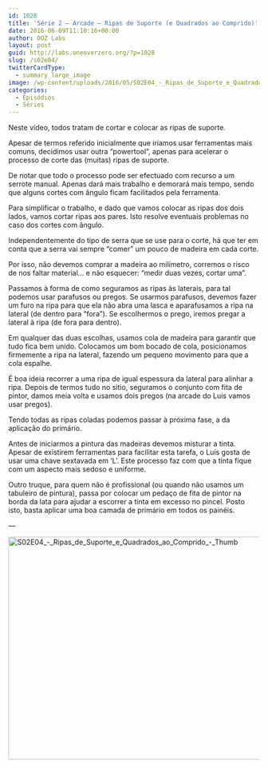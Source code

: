 ```yaml
---
id: 1028
title: 'Série 2 — Arcade — Ripas de Suporte (e Quadrados ao Comprido)'
date: 2016-06-09T11:10:16+00:00
author: OOZ Labs
layout: post
guid: http://labs.oneoverzero.org/?p=1028
slug: /s02e04/
twitterCardType:
  - summary_large_image
image: /wp-content/uploads/2016/05/S02E04_-_Ripas_de_Suporte_e_Quadrados_ao_Comprido_-_Thumb.jpeg
categories:
  - Episódios
  - Séries
---
```

Neste vídeo, todos tratam de cortar e colocar as ripas de suporte.



Apesar de termos referido inicialmente que iríamos usar ferramentas mais comuns, decidimos usar outra &#8220;powertool&#8221;, apenas para acelerar o processo de corte das (muitas) ripas de suporte.

De notar que todo o processo pode ser efectuado com recurso a um serrote manual. Apenas dará mais trabalho e demorará mais tempo, sendo que alguns cortes com ângulo ficam facilitados pela ferramenta.

Para simplificar o trabalho, e dado que vamos colocar as ripas dos dois lados, vamos cortar ripas aos pares. Isto resolve eventuais problemas no caso dos cortes com ângulo.

Independentemente do tipo de serra que se use para o corte, há que ter em conta que a serra vai sempre &#8220;comer&#8221; um pouco de madeira em cada corte.

Por isso, não devemos comprar a madeira ao milímetro, corremos o risco de nos faltar material&#8230; e não esquecer: &#8220;medir duas vezes, cortar uma&#8221;.

Passamos à forma de como seguramos as ripas às laterais, para tal podemos usar parafusos ou pregos. Se usarmos parafusos, devemos fazer um furo na ripa para que ela não abra uma lasca e aparafusamos a ripa na lateral (de dentro para &#8220;fora&#8221;). Se escolhermos o prego, iremos pregar a lateral à ripa (de fora para dentro).

Em qualquer das duas escolhas, usamos cola de madeira para garantir que tudo fica bem unido. Colocamos um bom bocado de cola, posicionamos firmemente a ripa na lateral, fazendo um pequeno movimento para que a cola espalhe.

É boa ideia recorrer a uma ripa de igual espessura da lateral para alinhar a ripa. Depois de termos tudo no sitio, seguramos o conjunto com fita de pintor, damos meia volta e usamos dois pregos (na arcade do Luís vamos usar pregos).

Tendo todas as ripas coladas podemos passar à próxima fase, a da aplicação do primário.

Antes de iniciarmos a pintura das madeiras devemos misturar a tinta. Apesar de existirem ferramentas para facilitar esta tarefa, o Luís gosta de usar uma chave sextavada em &#8216;L&#8217;. Este processo faz com que a tinta fique com um aspecto mais sedoso e uniforme.

Outro truque, para quem não é profissional (ou quando não usamos um tabuleiro de pintura), passa por colocar um pedaço de fita de pintor na borda da lata para ajudar a escorrer a tinta em excesso no pincel. Posto isto, basta aplicar uma boa camada de primário em todos os painéis.

&#8212;

[<img class="aligncenter size-large wp-image-1037" src="http://labs.oneoverzero.org/wp-content/uploads/2016/05/S02E04_-_Ripas_de_Suporte_e_Quadrados_ao_Comprido_-_Thumb-1024x576.jpeg" alt="S02E04_-_Ripas_de_Suporte_e_Quadrados_ao_Comprido_-_Thumb" width="792" height="446" srcset="http://labs.oneoverzero.org/wp-content/uploads/2016/05/S02E04_-_Ripas_de_Suporte_e_Quadrados_ao_Comprido_-_Thumb-1024x576.jpeg 1024w, http://labs.oneoverzero.org/wp-content/uploads/2016/05/S02E04_-_Ripas_de_Suporte_e_Quadrados_ao_Comprido_-_Thumb-300x169.jpeg 300w, http://labs.oneoverzero.org/wp-content/uploads/2016/05/S02E04_-_Ripas_de_Suporte_e_Quadrados_ao_Comprido_-_Thumb-768x432.jpeg 768w" sizes="(max-width: 792px) 100vw, 792px" />](http://labs.oneoverzero.org/wp-content/uploads/2016/05/S02E04_-_Ripas_de_Suporte_e_Quadrados_ao_Comprido_-_Thumb.jpeg)

&nbsp;